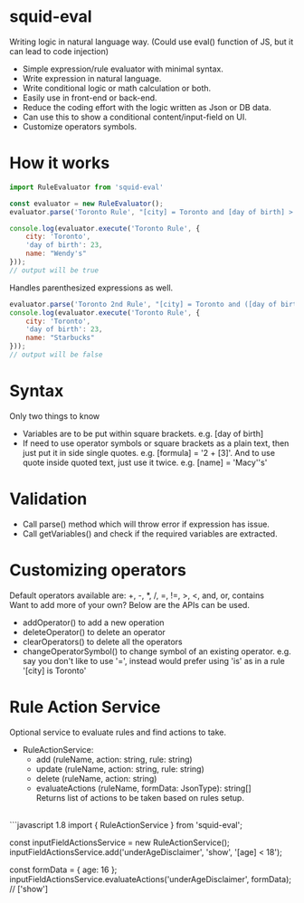 # squid-eval
Writing logic in natural language way. 
(Could use eval() function of JS, but it can lead to code injection)
- Simple expression/rule evaluator with minimal syntax.
- Write expression in natural language.
- Write conditional logic or math calculation or both.
- Easily use in front-end or back-end.
- Reduce the coding effort with the logic written as Json or DB data.
- Can use this to show a conditional content/input-field on UI.
- Customize operators symbols.

# How it works
```javascript 1.8
import RuleEvaluator from 'squid-eval'

const evaluator = new RuleEvaluator();
evaluator.parse('Toronto Rule', "[city] = Toronto and [day of birth] > 20 or [name] = Wendy's");

console.log(evaluator.execute('Toronto Rule', {
    city: 'Toronto',
    'day of birth': 23,
    name: "Wendy's"
}));
// output will be true
```
Handles parenthesized expressions as well.
```javascript 1.8
evaluator.parse('Toronto 2nd Rule', "[city] = Toronto and ([day of birth] + 10 < 20 or [name] = Wendy's)");
console.log(evaluator.execute('Toronto Rule', {
    city: 'Toronto',
    'day of birth': 23,
    name: "Starbucks"
}));
// output will be false
```
# Syntax
Only two things to know
- Variables are to be put within square brackets. e.g. [day of birth]
- If need to use operator symbols or square brackets as a plain text,
then just put it in side single quotes. e.g. [formula] = '2 + [3]'.
And to use quote inside quoted text, just use it twice. e.g. [name] = 'Macy''s'

# Validation
- Call parse() method which will throw error if expression has issue.
- Call getVariables() and check if the required variables are extracted.

# Customizing operators
Default operators available are: +, -, *, /, =, !=, >, <, and, or, contains
<br/>
Want to add more of your own? Below are the APIs can be used.
- addOperator() to add a new operation
- deleteOperator() to delete an operator
- clearOperators() to delete all the operators
- changeOperatorSymbol() to change symbol of an existing operator. e.g. say you don't like to use '=', instead would prefer using 'is' as in a rule '[city] is Toronto'

# Rule Action Service
Optional service to evaluate rules and find actions to take.
- RuleActionService:
  - add (ruleName, action: string, rule: string)
  - update (ruleName, action: string, rule: string)
  - delete (ruleName, action: string)
  - evaluateActions (ruleName, formData: JsonType): string[]<br/>
    Returns list of actions to be taken based on rules setup.
<br/>
```javascript 1.8
import { RuleActionService } from 'squid-eval';

const inputFieldActionsService = new RuleActionService();
inputFieldActionsService.add('underAgeDisclaimer', 'show', '[age] < 18');

const formData = { age: 16 };
inputFieldActionsService.evaluateActions('underAgeDisclaimer', formData); // ['show']
```

